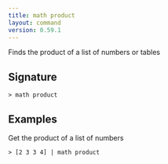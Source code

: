 ```yaml
---
title: math product
layout: command
version: 0.59.1
---
```


Finds the product of a list of numbers or tables

## Signature

```> math product ```

## Examples

Get the product of a list of numbers
```shell
> [2 3 3 4] | math product
```
